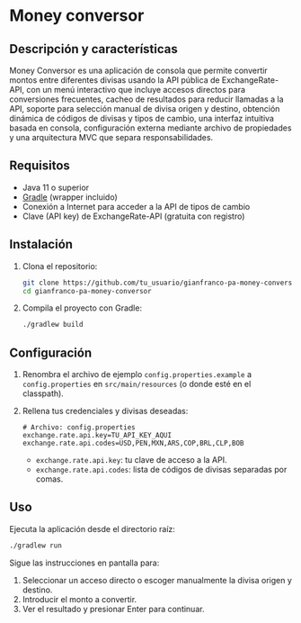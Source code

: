 # Money conversor

## Descripción y características

Money Conversor es una aplicación de consola que permite convertir montos entre diferentes divisas usando la API pública de ExchangeRate-API, con un menú interactivo que incluye accesos directos para conversiones frecuentes, cacheo de resultados para reducir llamadas a la API, soporte para selección manual de divisa origen y destino, obtención dinámica de códigos de divisas y tipos de cambio, una interfaz intuitiva basada en consola, configuración externa mediante archivo de propiedades y una arquitectura MVC que separa responsabilidades.

## Requisitos

* Java 11 o superior
* [Gradle](https://gradle.org/) (wrapper incluido)
* Conexión a Internet para acceder a la API de tipos de cambio
* Clave (API key) de ExchangeRate-API (gratuita con registro)

## Instalación

1. Clona el repositorio:

   ```bash
   git clone https://github.com/tu_usuario/gianfranco-pa-money-conversor.git
   cd gianfranco-pa-money-conversor
   ```
2. Compila el proyecto con Gradle:

   ```bash
   ./gradlew build
   ```

## Configuración

1. Renombra el archivo de ejemplo `config.properties.example` a `config.properties` en `src/main/resources` (o donde esté en el classpath).
2. Rellena tus credenciales y divisas deseadas:

   ```properties
   # Archivo: config.properties
   exchange.rate.api.key=TU_API_KEY_AQUI
   exchange.rate.api.codes=USD,PEN,MXN,ARS,COP,BRL,CLP,BOB
   ```

    * `exchange.rate.api.key`: tu clave de acceso a la API.
    * `exchange.rate.api.codes`: lista de códigos de divisas separadas por comas.

## Uso

Ejecuta la aplicación desde el directorio raíz:

```bash
./gradlew run
```

Sigue las instrucciones en pantalla para:

1. Seleccionar un acceso directo o escoger manualmente la divisa origen y destino.
2. Introducir el monto a convertir.
3. Ver el resultado y presionar Enter para continuar.
